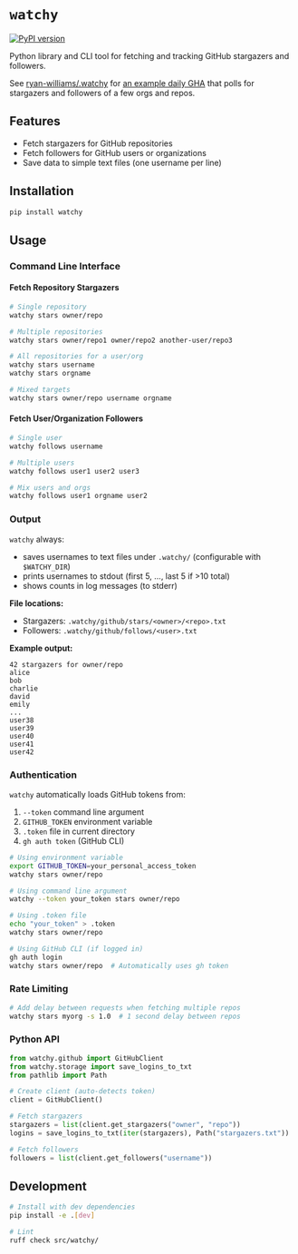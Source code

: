 # `watchy`

[![PyPI version](https://badge.fury.io/py/watchy.svg)](https://badge.fury.io/py/watchy)

Python library and CLI tool for fetching and tracking GitHub stargazers and followers.

See [ryan-williams/.watchy] for [an example daily GHA][GHA] that polls for stargazers and followers of a few orgs and repos.

## Features

- Fetch stargazers for GitHub repositories
- Fetch followers for GitHub users or organizations
- Save data to simple text files (one username per line)

## Installation

```bash
pip install watchy
```

## Usage

### Command Line Interface

#### Fetch Repository Stargazers

```bash
# Single repository
watchy stars owner/repo

# Multiple repositories
watchy stars owner/repo1 owner/repo2 another-user/repo3

# All repositories for a user/org
watchy stars username
watchy stars orgname

# Mixed targets
watchy stars owner/repo username orgname
```

#### Fetch User/Organization Followers

```bash
# Single user
watchy follows username

# Multiple users
watchy follows user1 user2 user3

# Mix users and orgs
watchy follows user1 orgname user2
```

### Output

`watchy` always:
- saves usernames to text files under `.watchy/` (configurable with `$WATCHY_DIR`)
- prints usernames to stdout (first 5, ..., last 5 if >10 total)
- shows counts in log messages (to stderr)

**File locations:**
- Stargazers: `.watchy/github/stars/<owner>/<repo>.txt`
- Followers: `.watchy/github/follows/<user>.txt`

**Example output:**
```
42 stargazers for owner/repo
alice
bob
charlie
david
emily
...
user38
user39
user40
user41
user42
```

### Authentication

`watchy` automatically loads GitHub tokens from:

1. `--token` command line argument
2. `GITHUB_TOKEN` environment variable
3. `.token` file in current directory
4. `gh auth token` (GitHub CLI)

```bash
# Using environment variable
export GITHUB_TOKEN=your_personal_access_token
watchy stars owner/repo

# Using command line argument
watchy --token your_token stars owner/repo

# Using .token file
echo "your_token" > .token
watchy stars owner/repo

# Using GitHub CLI (if logged in)
gh auth login
watchy stars owner/repo  # Automatically uses gh token
```

### Rate Limiting

```bash
# Add delay between requests when fetching multiple repos
watchy stars myorg -s 1.0  # 1 second delay between repos
```

### Python API

```python
from watchy.github import GitHubClient
from watchy.storage import save_logins_to_txt
from pathlib import Path

# Create client (auto-detects token)
client = GitHubClient()

# Fetch stargazers
stargazers = list(client.get_stargazers("owner", "repo"))
logins = save_logins_to_txt(iter(stargazers), Path("stargazers.txt"))

# Fetch followers
followers = list(client.get_followers("username"))
```

## Development

```bash
# Install with dev dependencies
pip install -e .[dev]

# Lint
ruff check src/watchy/
```

[ryan-williams/.watchy]: https://github.com/ryan-williams/.watchy
[GHA]: https://github.com/ryan-williams/.watchy/blob/main/.github/workflows/update.yml
